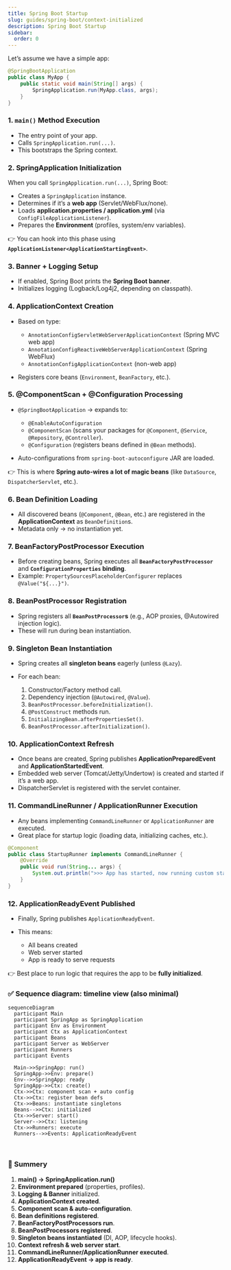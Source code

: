 ```yaml
---
title: Spring Boot Startup
slug: guides/spring-boot/context-initialized
description: Spring Boot Startup
sidebar:
  order: 0
---
```



Let’s assume we have a simple app:

```java
@SpringBootApplication
public class MyApp {
    public static void main(String[] args) {
        SpringApplication.run(MyApp.class, args);
    }
}
```



### 1. `main()` Method Execution

* The entry point of your app.
* Calls `SpringApplication.run(...)`.
* This bootstraps the Spring context.



### 2. SpringApplication Initialization

When you call `SpringApplication.run(...)`, Spring Boot:

* Creates a `SpringApplication` instance.
* Determines if it’s a **web app** (Servlet/WebFlux/none).
* Loads **application.properties / application.yml** (via `ConfigFileApplicationListener`).
* Prepares the **Environment** (profiles, system/env variables).

👉 You can hook into this phase using **`ApplicationListener<ApplicationStartingEvent>`**.



### 3. Banner + Logging Setup

* If enabled, Spring Boot prints the **Spring Boot banner**.
* Initializes logging (Logback/Log4j2, depending on classpath).



### 4. ApplicationContext Creation

* Based on type:

  * `AnnotationConfigServletWebServerApplicationContext` (Spring MVC web app)
  * `AnnotationConfigReactiveWebServerApplicationContext` (Spring WebFlux)
  * `AnnotationConfigApplicationContext` (non-web app)
* Registers core beans (`Environment`, `BeanFactory`, etc.).



### 5. @ComponentScan + @Configuration Processing

* `@SpringBootApplication` → expands to:

  * `@EnableAutoConfiguration`
  * `@ComponentScan` (scans your packages for `@Component`, `@Service`, `@Repository`, `@Controller`).
  * `@Configuration` (registers beans defined in `@Bean` methods).
* Auto-configurations from `spring-boot-autoconfigure` JAR are loaded.

👉 This is where **Spring auto-wires a lot of magic beans** (like `DataSource`, `DispatcherServlet`, etc.).



### 6. Bean Definition Loading

* All discovered beans (`@Component`, `@Bean`, etc.) are registered in the **ApplicationContext** as `BeanDefinition`s.
* Metadata only → no instantiation yet.



### 7. BeanFactoryPostProcessor Execution

* Before creating beans, Spring executes all **`BeanFactoryPostProcessor`** and **`ConfigurationProperties` binding**.
* Example: `PropertySourcesPlaceholderConfigurer` replaces `@Value("${...}")`.



### 8. BeanPostProcessor Registration

* Spring registers all **`BeanPostProcessor`s** (e.g., AOP proxies, @Autowired injection logic).
* These will run during bean instantiation.



### 9. Singleton Bean Instantiation

* Spring creates all **singleton beans** eagerly (unless `@Lazy`).
* For each bean:

  1. Constructor/Factory method call.
  2. Dependency injection (`@Autowired`, `@Value`).
  3. `BeanPostProcessor.beforeInitialization()`.
  4. `@PostConstruct` methods run.
  5. `InitializingBean.afterPropertiesSet()`.
  6. `BeanPostProcessor.afterInitialization()`.



### 10. ApplicationContext Refresh

* Once beans are created, Spring publishes **ApplicationPreparedEvent** and **ApplicationStartedEvent**.
* Embedded web server (Tomcat/Jetty/Undertow) is created and started if it’s a web app.
* DispatcherServlet is registered with the servlet container.



### 11. CommandLineRunner / ApplicationRunner Execution

* Any beans implementing `CommandLineRunner` or `ApplicationRunner` are executed.
* Great place for startup logic (loading data, initializing caches, etc.).

```java
@Component
public class StartupRunner implements CommandLineRunner {
    @Override
    public void run(String... args) {
        System.out.println(">>> App has started, now running custom startup logic");
    }
}
```



### 12. ApplicationReadyEvent Published

* Finally, Spring publishes `ApplicationReadyEvent`.
* This means:

  * All beans created
  * Web server started
  * App is ready to serve requests

👉 Best place to run logic that requires the app to be **fully initialized**.


### ✅ Sequence diagram: timeline view (also minimal)

```mermaid
sequenceDiagram
  participant Main
  participant SpringApp as SpringApplication
  participant Env as Environment
  participant Ctx as ApplicationContext
  participant Beans
  participant Server as WebServer
  participant Runners
  participant Events

  Main->>SpringApp: run()
  SpringApp->>Env: prepare()
  Env-->>SpringApp: ready
  SpringApp->>Ctx: create()
  Ctx->>Ctx: component scan + auto config
  Ctx->>Ctx: register bean defs
  Ctx->>Beans: instantiate singletons
  Beans-->>Ctx: initialized
  Ctx->>Server: start()
  Server-->>Ctx: listening
  Ctx->>Runners: execute
  Runners-->>Events: ApplicationReadyEvent
```
<br>

### 📌 Summery

1. **main() → SpringApplication.run()**
2. **Environment prepared** (properties, profiles).
3. **Logging & Banner** initialized.
4. **ApplicationContext created**.
5. **Component scan & auto-configuration**.
6. **Bean definitions registered**.
7. **BeanFactoryPostProcessors run**.
8. **BeanPostProcessors registered**.
9. **Singleton beans instantiated** (DI, AOP, lifecycle hooks).
10. **Context refresh & web server start**.
11. **CommandLineRunner/ApplicationRunner executed**.
12. **ApplicationReadyEvent → app is ready**.


